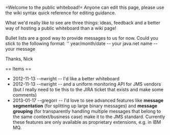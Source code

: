 =Welcome to the public whiteboad!= 
Anyone can edit this page, please use the wiki syntax quick reference for editing guidance.

What we'd really like to see are three things: ideas, feedback and a better way of hosting a public whiteboard than a wiki page!

Bullet lists are a good way to provide messages to us for now. Could you stick to the following format:
'' year/month/date -- your java.net name -- your message

Thanks,
Nick

== Items ==

* 2012-11-13 --nwright -- I'd like a better whiteboard
* 2012-11-13 --nwright -- and a uniform monitoring API for JMS vendors (but I really need to tie this to the JIRA ticket that exists and make some comments)
* 2013-01-17 --gregorr -- I'd love to see advanced features like **message segmentation** (for splitting up large binary messages) and **message grouping** (for transparently handling multiple messages that belong to the same context/business case) make it to the JMS standard. Currently these features are only available as proprietary extensions, e.g. in IBM MQ.